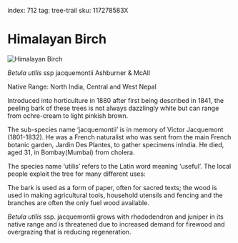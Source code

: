 index: 712
tag: tree-trail
sku: 117278583X

# Himalayan Birch

![Himalayan Birch](himalayan-birch.jpg)

<p class="species-info"><em>Betula utilis</em> ssp jacquemontii  Ashburner & McAll</p>

Native Range: North India, Central and West Nepal

Introduced into horticulture in 1880 after first being described in 1841, the peeling bark of these trees is not
  always dazzlingly white but can range from ochre-cream to light pinkish brown.

The sub-species name ‘jacquemontii’ is in memory of Victor Jacquemont (1801-1832). He was a French naturalist
  who was sent from the main French botanic garden, Jardin Des Plantes, to gather specimens inIndia. He died, aged 31,
  in Bombay(Mumbai) from cholera.

The species name ‘utilis’ refers to the Latin word meaning ‘useful’. The local people exploit the tree for many
  different uses:

The bark is used as a form of paper, often for sacred texts; the wood is used in making agricultural tools,
  household utensils and fencing and the branches are often the only fuel wood available.

_Betula utilis_ ssp. jacquemontii grows with rhododendron and juniper in its native range and is threatened due to
  increased demand for firewood and overgrazing that is reducing regeneration.

